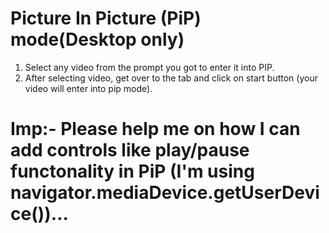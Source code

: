 # Picture In Picture (PiP) mode(Desktop only)

1) Select any video from the prompt you got to enter it into PIP.
2) After selecting video, get over to the tab and click on start button (your video will enter into pip mode).
# Imp:- Please help me on how I can add controls like play/pause functonality in PiP (I'm using navigator.mediaDevice.getUserDevice())...

